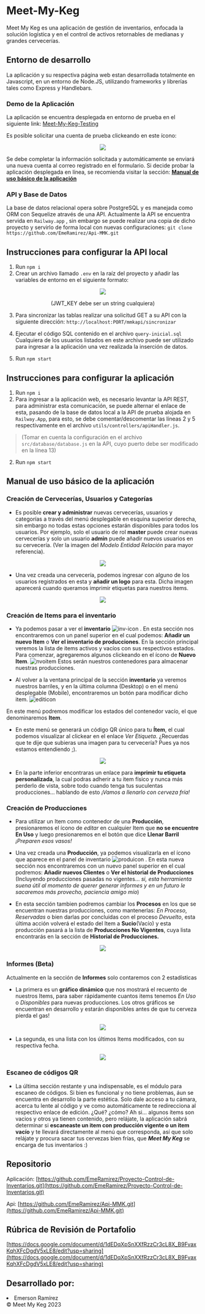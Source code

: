 # Meet-My-Keg
Meet My Keg es una aplicación de gestión de inventarios, enfocada la solución logística y en el control de activos retornables de medianas y grandes cervecerías.

## Entorno de desarrollo
La aplicación y su respectiva página web estan desarrollada totalmente en Javascript, en un entorno de Node.JS, utilizando frameworks y librerías tales como Express y Handlebars. 

### Demo de la Aplicación
La aplicación se encuentra desplegada en entorno de prueba en el siguiente link: [Meet-My-Keg-Testing](https://mmk-production.up.railway.app/)

Es posible solicitar una cuenta de prueba clickeando en este ícono:

<p align="center">
  <img src="https://user-images.githubusercontent.com/115498370/236369729-a6fd83b3-7532-447e-9d4e-3bc5e6806ec1.PNG">
</p>

Se debe completar la información solicitada y automáticamente se enviará una nueva cuenta al correo registrado en el formulario.
Si decide probar la aplicación desplegada en línea, se recomienda visitar la sección: [**Manual de uso básico de la aplicación**](https://github.com/EmeRamirez/Proyecto-Control-de-Inventarios/blob/main/readme.md#manual-de-uso-b%C3%A1sico-de-la-aplicaci%C3%B3n)


### API y Base de Datos
La base de datos relacional opera sobre PostgreSQL y es manejada como ORM con Sequelize através de una API. Actualmente la API se encuentra servida en ``` Railway.app ``` , sin embargo se puede realizar una copia de dicho proyecto y servirlo de forma local con nuevas configuraciones: ``` git clone https://github.com/EmeRamirez/Api-MMK.git ```

## Instrucciones para configurar la API local
1. Run ``` npm i ``` 
2. Crear un archivo llamado ``` .env ``` en la raíz del proyecto y añadir las variables de entorno en el siguiente formato:

<p align="center">
  <img src="https://user-images.githubusercontent.com/115498370/235584371-69fa7391-25d4-48c9-be81-87b564b135ee.png"/>
</p>   
<p align="center">(JWT_KEY debe ser un string cualquiera)</p>

3. Para sincronizar las tablas realizar una solicitud GET a su API con la siguiente dirección: ``` http://localhost:PORT/mmkapi/sincronizar ```

4. Ejecutar el código SQL contenido en el archivo ``` query-inicial.sql ``` Cualquiera de los usuarios listados en este archivo puede ser utilizado para ingresar a la aplicación una vez realizada la inserción de datos.
5. Run ``` npm start ``` 

## Instrucciones para configurar la aplicación
1. Run ``` npm i ```
2. Para ingresar a la aplicación web, es necesario levantar la API REST, para administrar esta comunicación, se puede alternar el enlace de esta, pasando de la base de datos local a la API de prueba alojada en ``` Railway.App ```, para esto, se debe comentar/descomentar las líneas 2 y 5 respectivamente en el archivo ``` utils/controllers/apiHandler.js ```. 
> (Tomar en cuenta la configuración en el archivo ``` src/database/database.js ``` en la API, cuyo puerto debe ser modificado en la línea 13)
2. Run ``` npm start ```

## Manual de uso básico de la aplicación

### Creación de Cervecerías, Usuarios y Categorías

+ Es posible **crear y administrar** nuevas cervecerías, usuarios y categorías a través del menú desplegable en esquina superior derecha, sin embargo no todas estas opciones estarán disponibles para todos los usuarios. Por ejemplo, solo el usuario de rol **master** puede crear nuevas cervecerías y solo un usuario **admin** puede añadir nuevos usuarios en su cervecería. (Ver la imagen del *Modelo Entidad Relación* para mayor referencia).
    
<p align="center"><img src="https://user-images.githubusercontent.com/115498370/235584917-b47288e4-94c8-4acf-9b27-e1150be4e969.png"></p>
    
+ Una vez creada una cervecería, podemos ingresar con alguno de los usuarios registrados en esta y **añadir un logo** para esta. Dicha imagen aparecerá cuando queramos imprimir etiquetas para nuestros items.

<p align="center"><img src="https://user-images.githubusercontent.com/115498370/235585313-e61592f9-eeb3-44d3-a6b4-277b674939f7.png"></p>

    

### Creación de Items para el inventario

+ Ya podemos pasar a ver el **inventario** ![inv-icon](https://user-images.githubusercontent.com/115498370/235585685-e92a2665-078b-4c7c-bf2e-36248711b35a.PNG)
. En esta sección nos encontraremos con un panel superior en el cual podemos: **Añadir un nuevo Item** o **Ver el inventario de producciones**. En la sección principal veremos la lista de items activos y vacíos con sus respectivos estados. Para comenzar, agregaremos algunos clickeando en el ícono de **Nuevo Item**. ![nvoitem](https://user-images.githubusercontent.com/115498370/235585769-aa40de59-a868-48cb-82bd-ec2b0a42f050.PNG)
Estos serán nuestros contenedores para almacenar nuestras producciones.

+ Al volver a la ventana principal de la sección **inventario** ya veremos nuestros barriles, y en la última columna (Desktop) o en el menú desplegable (Mobile), encontraremos un botón para modificar dicho item.  ![editicon](https://user-images.githubusercontent.com/115498370/235585904-7c700346-d177-4b03-b920-a84863b3ec4a.PNG)

En este menú podremos modificar los estados del contenedor vacío, el que denominaremos **Item**. 

+ En este menú se generará un código QR único para tu **Ítem**, el cual podemos visualizar al clickear en el enlace *Ver Etiqueta*. ¿Recuerdas que te dije que subieras una imagen para tu cervecería? Pues ya nos estamos entendiendo ;). 

<p align="center"><img src="https://user-images.githubusercontent.com/115498370/235586415-9c74a7c1-8be0-4d60-8750-ff59f6123116.PNG"></p>


+ En la parte inferior encontraras un enlace para **imprimir tu etiqueta personalizada**, la cual podras adherir a tu item físico y nunca más perderlo de vista, sobre todo cuando tenga tus suculentas producciones... hablando de esto *¡Vamos a llenarlo con cerveza fría!*


### Creación de Producciones

+ Para utilizar un Item como contenedor de una **Producción**, presionaremos el ícono de *editar* en cualquier Item que **no se encuentre En Uso** y luego presionaremos en el botón que dice **Llenar Barril** *¡Preparen esos vasos!*

+ Una vez creada una **Producción**, ya podemos visualizarla en el ícono que aparece en el panel de inventario ![produicon](https://user-images.githubusercontent.com/115498370/235586937-9b0e2659-5789-45a7-b831-5a8a94b62b14.PNG)
. En esta nueva sección nos encontraremos con un nuevo panel superior en el cual podremos: **Añadir nuevos Clientes** o **Ver el historial de Producciones** (Incluyendo producciones pasadas no vigentes... *si, esta herramienta suena útil al momento de querer generar informes y en un futuro le sacaremos más provecho, paciencia amigo mío*)

+ En esta sección tambien podremos cambiar los **Procesos** en los que se encuentran nuestras producciones, como mantenerlas: *En Proceso*, *Reservadas* o bien darlas por concluidas con el proceso *Devuelto*, esta última acción volverá el estado del Item a **Sucio**(Vacío) y esta producción pasará a la lista de **Producciones No Vigentes**, cuya lista encontrarás en la sección de **Historial de Producciones.**

<p align="center"><img src="https://user-images.githubusercontent.com/115498370/235587152-81df2d35-b306-4305-b9d6-869122be929d.png"></p>


### Informes (Beta)
Actualmente en la sección de **Informes** solo contaremos con 2 estadísticas 

+ La primera es un **gráfico dinámico** que nos mostrará el recuento de nuestros Items, para saber rápidamente cuantos items tenemos *En Uso* o *Disponibles* para nuevas producciones. Los otros gráficos se encuentran en desarrollo y estarán disponibles antes de que tu cerveza pierda el gas!

<p align="center"><img src="https://user-images.githubusercontent.com/115498370/235587242-4eceefdb-66e8-4143-a328-86637740ef24.PNG"></p>


+ La segunda, es una lista con los últimos Items modificados, con su respectiva fecha.

<p align="center"><img src="https://user-images.githubusercontent.com/115498370/235587331-d377235b-250c-44be-8cb8-1f586f661695.PNG"></p>


### Escaneo de códigos QR

+ La última sección restante y una indispensable, es el módulo para escaneo de códigos. Si bien es funcional y no tiene problemas, áun se encuentra en desarrollo la parte estética. Solo dale acceso a tu cámara, acerca tu lente al código y ve como automáticamente te redirecciona al respectivo enlace de edición. ¿Qué? ¿cómo? Ah si... algunos ítems son vacios y otros ya tienen contenido, pero relájate, la aplicación sabrá determinar si **escaneaste un item con producción vigente o un item vacío** y te llevará directamente al menú que corresponda, así que solo relájate y procura sacar tus cervezas bien frías, que ***Meet My Keg*** se encarga de tus inventarios :)



## Repositorio 
Aplicación:
[https://github.com/EmeRamirez/Proyecto-Control-de-Inventarios.git](https://github.com/EmeRamirez/Proyecto-Control-de-Inventarios.git)

Api:
[https://github.com/EmeRamirez/Api-MMK.git](https://github.com/EmeRamirez/Api-MMK.git)

## Rúbrica de Revisión de Portafolio
[https://docs.google.com/document/d/1dEDqXpSnXXfRzzCr3cL8X_B9FvaxKqhXFcDgdV5xLE8/edit?usp=sharing](https://docs.google.com/document/d/1dEDqXpSnXXfRzzCr3cL8X_B9FvaxKqhXFcDgdV5xLE8/edit?usp=sharing)

## Desarrollado por:
<li>Emerson Ramírez</li>
© Meet My Keg 2023

